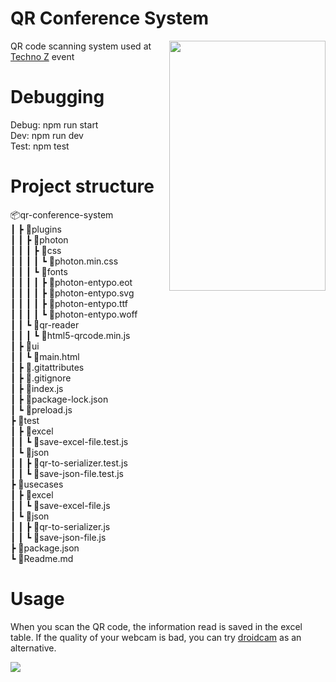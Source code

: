 <h1>QR Conference System</h1>
<img align="right" width="250" height="400" src="https://i.ibb.co/bQChvMy/Ekran-g-r-nt-s-2022-06-04-011948-1.png">
<p align="left"> 
  QR code scanning system used at <a href="https://www.linkedin.com/events/technoz6935059638434308097/">Techno Z</a> event
</p>
<h1>Debugging</h1>
Debug: npm run start<br>
Dev: npm run dev<br>
Test: npm test
<h1>Project structure</h1>

📦qr-conference-system  
 ┃ ┣ 📂plugins  
 ┃ ┃ ┣ 📂photon  
 ┃ ┃ ┃ ┣ 📂css  
 ┃ ┃ ┃ ┃ ┗ 📜photon.min.css  
 ┃ ┃ ┃ ┗ 📂fonts  
 ┃ ┃ ┃ ┃ ┣ 📜photon-entypo.eot  
 ┃ ┃ ┃ ┃ ┣ 📜photon-entypo.svg  
 ┃ ┃ ┃ ┃ ┣ 📜photon-entypo.ttf  
 ┃ ┃ ┃ ┃ ┗ 📜photon-entypo.woff  
 ┃ ┃ ┗ 📂qr-reader  
 ┃ ┃ ┃ ┗ 📜html5-qrcode.min.js  
 ┃ ┣ 📂ui  
 ┃ ┃ ┗ 📜main.html  
 ┃ ┣ 📜.gitattributes  
 ┃ ┣ 📜.gitignore  
 ┃ ┣ 📜index.js  
 ┃ ┣ 📜package-lock.json  
 ┃ ┗ 📜preload.js  
 ┣ 📂test  
 ┃ ┣ 📂excel  
 ┃ ┃ ┗ 📜save-excel-file.test.js  
 ┃ ┗ 📂json  
 ┃ ┃ ┣ 📜qr-to-serializer.test.js  
 ┃ ┃ ┗ 📜save-json-file.test.js  
 ┣ 📂usecases  
 ┃ ┣ 📂excel  
 ┃ ┃ ┗ 📜save-excel-file.js  
 ┃ ┗ 📂json  
 ┃ ┃ ┣ 📜qr-to-serializer.js  
 ┃ ┃ ┗ 📜save-json-file.js  
 ┣ 📜package.json  
 ┗ 📜Readme.md
<h1>Usage</h1>
<p>When you scan the QR code, the information read is saved in the excel table. If the quality of your webcam is bad, you can try <a href="https://play.google.com/store/apps/details?id=com.dev47apps.droidcam&hl=tr&gl=US">droidcam</a> as an alternative.</p>
<img  src="https://i.ibb.co/WchxZJ4/Ekran-g-r-nt-s-2022-06-04-011525.png">